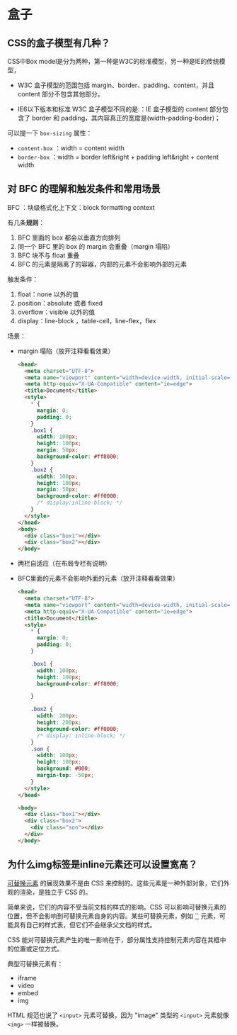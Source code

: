 # 盒子

## CSS的盒子模型有几种？

CSS中Box model是分为两种，第一种是W3C的标准模型，另一种是IE的传统模型，

- W3C 盒子模型的范围包括 margin、border、padding、content，并且 content 部分不包含其他部分。

- IE6以下版本和标准 W3C 盒子模型不同的是:：IE 盒子模型的 content 部分包含了 border 和 padding，其内容真正的宽度是(width-padding-boder)；

可以提一下 `box-sizing` 属性：

- `content-box` ：width = content width
- `border-box` ：width = border left&right + padding left&right + content width

## 对 BFC 的理解和触发条件和常用场景

BFC ：块级格式化上下文：block formatting context

有几条**规则**：

1. BFC 里面的 box 都会以垂直方向排列
2. 同一个 BFC 里的 box 的 margin 会重叠（margin 塌陷）
3. BFC 块不与 float 重叠
4. BFC 的元素是隔离了的容器，内部的元素不会影响外部的元素

触发条件：

1. float：none 以外的值
2. position：absolute 或者 fixed
3. overflow：visible 以外的值
4. display：line-block ，table-cell，line-flex，flex

场景：

- margin 塌陷（放开注释看看效果）

  ```HTML
  <head>
    <meta charset="UTF-8">
    <meta name="viewport" content="width=device-width, initial-scale=1.0">
    <meta http-equiv="X-UA-Compatible" content="ie=edge">
    <title>Document</title>
    <style>
      * {
        margin: 0;
        padding: 0;
      }
      .box1 {
        width: 100px;
        height: 100px;
        margin: 50px;
        background-color: #ff8000;
      }
      .box2 {
        width: 100px;
        height: 100px;
        margin: 50px;
        background-color: #ff0000;
        /* display:inline-block; */
      }
    </style>
  </head>
  <body>
    <div class="box1"></div>
    <div class="box2"></div>
  </body>
  ```

- 两栏自适应（在布局专栏有说明）

- BFC里面的元素不会影响外面的元素（放开注释看看效果）

  ```html
  <head>
    <meta charset="UTF-8">
    <meta name="viewport" content="width=device-width, initial-scale=1.0">
    <meta http-equiv="X-UA-Compatible" content="ie=edge">
    <title>Document</title>
    <style>
      * {
        margin: 0;
        padding: 0;
      }
  
      .box1 {
        width: 100px;
        height: 100px;
        background-color: #ff8000;
  
      }
  
      .box2 {
        width: 200px;
        height: 200px;
        background-color: #ff0000;
        /* display: inline-block; */
      }
      .son {
        width: 100px;
        height: 100px;
        background: #000;
        margin-top: -50px;
      }
    </style>
  </head>
  
  <body>
    <div class="box1"></div>
    <div class="box2">
      <div class="son"></div>
    </div>
  </body>
  ```

## 为什么img标签是inline元素还可以设置宽高？

[可替换元素](https://developer.mozilla.org/zh-CN/docs/Web/CSS/Replaced_element) 的展现效果不是由 CSS 来控制的。这些元素是一种外部对象，它们外观的渲染，是独立于 CSS 的。

简单来说，它们的内容不受当前文档的样式的影响。CSS 可以影响可替换元素的位置，但不会影响到可替换元素自身的内容。某些可替换元素，例如 [``](https://developer.mozilla.org/zh-CN/docs/Web/HTML/Element/iframe) 元素，可能具有自己的样式表，但它们不会继承父文档的样式。

CSS 能对可替换元素产生的唯一影响在于，部分属性支持控制元素内容在其框中的位置或定位方式。

典型可替换元素有：

- iframe
- video
- embed
- img

HTML 规范也说了 `<input>` 元素可替换，因为 "image" 类型的 `<input>` 元素就像`<img>` 一样被替换。